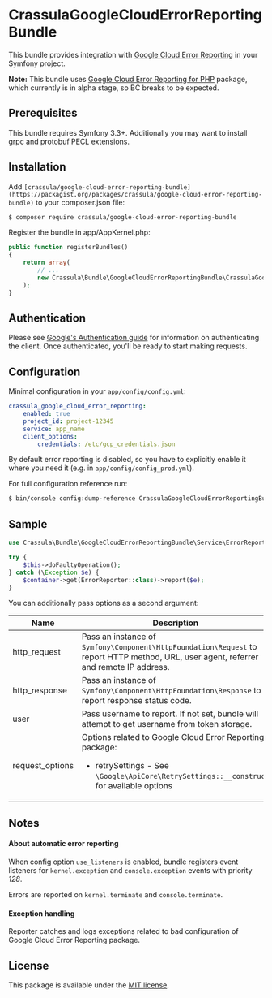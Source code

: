 # CrassulaGoogleCloudErrorReportingBundle

This bundle provides integration with [Google Cloud Error Reporting](https://cloud.google.com/error-reporting/) in your Symfony project.

__Note:__ This bundle uses [Google Cloud Error Reporting for PHP](https://github.com/googleapis/google-cloud-php-errorreporting) package, which currently is in alpha stage, so BC breaks to be expected.

## Prerequisites

This bundle requires Symfony 3.3+. Additionally you may want to install grpc and protobuf PECL extensions.

## Installation

Add `[crassula/google-cloud-error-reporting-bundle](https://packagist.org/packages/crassula/google-cloud-error-reporting-bundle)` to your composer.json file:

```bash
$ composer require crassula/google-cloud-error-reporting-bundle
```

Register the bundle in app/AppKernel.php:

```php
public function registerBundles()
{
    return array(
        // ...
        new Crassula\Bundle\GoogleCloudErrorReportingBundle\CrassulaGoogleCloudErrorReportingBundle(),
    );
}
```

## Authentication

Please see [Google's Authentication guide](https://github.com/googleapis/google-cloud-php/blob/master/AUTHENTICATION.md) for information on authenticating the client. Once authenticated, you'll be ready to start making requests.

## Configuration

Minimal configuration in your `app/config/config.yml`:

```yaml
crassula_google_cloud_error_reporting:
    enabled: true
    project_id: project-12345
    service: app_name
    client_options:
        credentials: /etc/gcp_credentials.json
```

By default error reporting is disabled, so you have to explicitly enable it where you need it (e.g. in `app/config/config_prod.yml`).

For full configuration reference run:

```bash
$ bin/console config:dump-reference CrassulaGoogleCloudErrorReportingBundle
```

## Sample

```php
use Crassula\Bundle\GoogleCloudErrorReportingBundle\Service\ErrorReporter;

try {
    $this->doFaultyOperation();
} catch (\Exception $e) {
    $container->get(ErrorReporter::class)->report($e);
}
```

You can additionally pass options as a second argument:

| Name | Description
| --- | ---
| http_request    | Pass an instance of `Symfony\Component\HttpFoundation\Request` to report HTTP method, URL, user agent, referrer and remote IP address.
| http_response   | Pass an instance of `Symfony\Component\HttpFoundation\Response` to report response status code.
| user            | Pass username to report. If not set, bundle will attempt to get username from token storage.
| request_options | Options related to Google Cloud Error Reporting package: <br><ul><li>retrySettings - See `\Google\ApiCore\RetrySettings::__construct` for available options</li></ul>

## Notes

#### About automatic error reporting

When config option `use_listeners` is enabled, bundle registers event listeners for `kernel.exception` and `console.exception` events with priority _128_. 

Errors are reported on `kernel.terminate` and `console.terminate`.

#### Exception handling

Reporter catches and logs exceptions related to bad configuration of Google Cloud Error Reporting package.

## License
This package is available under the [MIT license](LICENSE).

